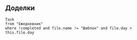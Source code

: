 ## Доделки 
```dataview
Task
from "Ежедневник"
where !completed and file.name != "Шаблон" and file.day > this.file.day
```